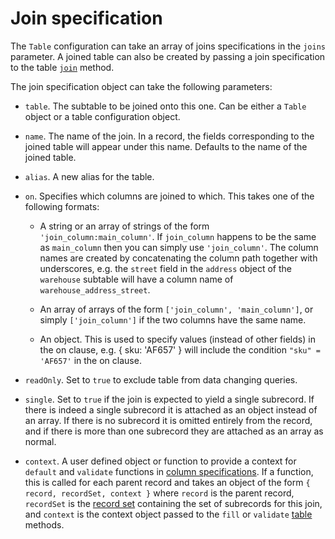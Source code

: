 # Join specification

The `Table` configuration can take an array of joins specifications in the `joins` parameter. A joined table can also be created by passing a join specification
to the table [`join`](./table.md#join) method.

The join specification object can take the following parameters:

* `table`. The subtable to be joined onto this one. Can be either a `Table` object or a table configuration object.

* `name`. The name of the join. In a record, the fields corresponding to the joined table will appear under this name. Defaults to the name of the joined table.

* `alias`. A new alias for the table.

* `on`. Specifies which columns are joined to which. This takes one of the following formats:

  * A string or an array of strings of the form `'join_column:main_column'`. If `join_column` happens to be the same as `main_column` then you can simply use
  `'join_column'`. The column names are created by concatenating the column path together with underscores, e.g. the `street` field in the `address` object of the
  `warehouse` subtable will have a column name of `warehouse_address_street`.

  * An array of arrays of the form `['join_column', 'main_column']`, or simply `['join_column']` if the two columns have the same name.

  * An object. This is used to specify values (instead of other fields) in the on clause, e.g. { sku: 'AF657' } will include the condition `"sku" = 'AF657'` in the on clause.

* `readOnly`. Set to `true` to exclude table from data changing queries.

* `single`. Set to `true` if the join is expected to yield a single subrecord. If there is indeed a single subrecord it is attached as an object instead of an array.
 If there is no subrecord it is omitted entirely from the record, and if there is more than one subrecord they are attached as an array as normal.

* `context`. A user defined object or function to provide a context for `default` and `validate` functions in [column specifications](./column-spec.md). If a function,
 this is called for each parent record and takes an object of the form `{ record, recordSet, context }` where `record` is the parent record, `recordSet` is the
 [record set](./record-set.md) containing the set of subrecords for this join, and `context` is the context object passed to the `fill` or `validate` [table](./table.md)
 methods.

